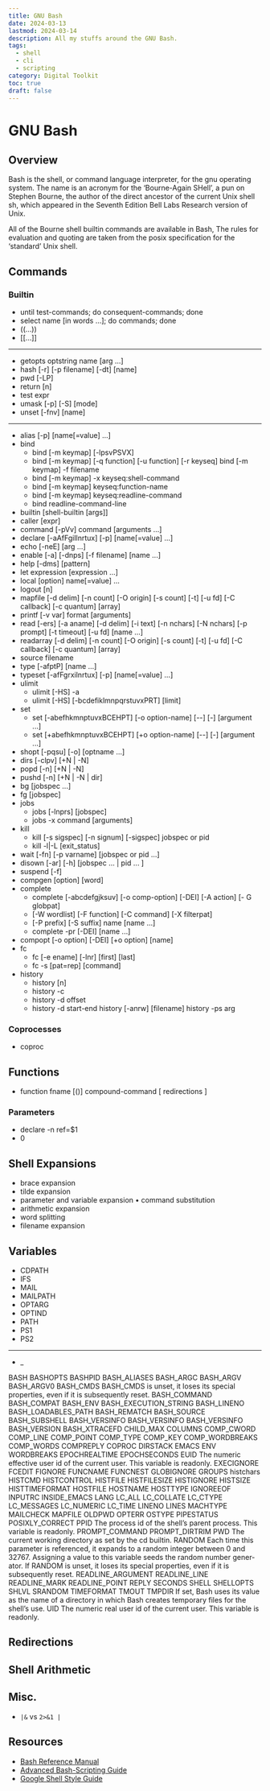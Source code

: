 ```yaml
---
title: GNU Bash
date: 2024-03-13
lastmod: 2024-03-14
description: All my stuffs around the GNU Bash.
tags:
  - shell
  - cli
  - scripting
category: Digital Toolkit
toc: true
draft: false
---
```


# GNU Bash

## Overview

Bash is the shell, or command language interpreter, for the gnu operating system. The name is an acronym for the ‘Bourne-Again SHell’, a pun on Stephen Bourne, the author of the direct ancestor of the current Unix shell sh, which appeared in the Seventh Edition Bell Labs Research version of Unix.

All of the Bourne shell builtin commands are available in Bash, The rules for evaluation and quoting are taken from the posix specification for the ‘standard’ Unix shell.

## Commands

### Builtin

- until test-commands; do consequent-commands; done
- select name [in words ...]; do commands; done
- ((...))
- [[...]]

---

- getopts optstring name [arg ...]
- hash [-r] [-p filename] [-dt] [name]
- pwd [-LP]
- return [n]
- test expr
- umask [-p] [-S] [mode]
- unset [-fnv] [name]

---

- alias [-p] [name[=value] ...]
- bind
  - bind [-m keymap] [-lpsvPSVX]
  - bind [-m keymap] [-q function] [-u function] [-r keyseq] bind [-m keymap] -f filename
  - bind [-m keymap] -x keyseq:shell-command
  - bind [-m keymap] keyseq:function-name
  - bind [-m keymap] keyseq:readline-command
  - bind readline-command-line
- builtin [shell-builtin [args]]
- caller [expr]
- command [-pVv] command [arguments ...]
- declare [-aAfFgiIlnrtux] [-p] [name[=value] ...]
- echo [-neE] [arg ...]
- enable [-a] [-dnps] [-f filename] [name ...]
- help [-dms] [pattern]
- let expression [expression ...]
- local [option] name[=value] ...
- logout [n]
- mapfile [-d delim] [-n count] [-O origin] [-s count] [-t] [-u fd] [-C callback] [-c quantum] [array]
- printf [-v var] format [arguments]
- read [-ers] [-a aname] [-d delim] [-i text] [-n nchars]
  [-N nchars] [-p prompt] [-t timeout] [-u fd] [name ...]
- readarray [-d delim] [-n count] [-O origin] [-s count] [-t] [-u fd] [-C callback] [-c quantum] [array]
- source filename
- type [-afptP] [name ...]
- typeset [-afFgrxilnrtux] [-p] [name[=value] ...]
- ulimit
  - ulimit [-HS] -a
  - ulimit [-HS] [-bcdefiklmnpqrstuvxPRT] [limit]
- set
  - set [-abefhkmnptuvxBCEHPT] [-o option-name] [--] [-] [argument ...]
  - set [+abefhkmnptuvxBCEHPT] [+o option-name] [--] [-] [argument ...]
- shopt [-pqsu] [-o] [optname ...]
- dirs [-clpv] [+N | -N]
- popd [-n] [+N | -N]
- pushd [-n] [+N | -N | dir]
- bg [jobspec ...]
- fg [jobspec]
- jobs
  - jobs [-lnprs] [jobspec]
  - jobs -x command [arguments]
- kill
  - kill [-s sigspec] [-n signum] [-sigspec] jobspec or pid
  - kill -l|-L [exit_status]
- wait [-fn] [-p varname] [jobspec or pid ...]
- disown [-ar] [-h] [jobspec ... | pid ... ]
- suspend [-f]
- compgen [option] [word]
- complete
  - complete [-abcdefgjksuv] [-o comp-option] [-DEI] [-A action] [- G globpat]
  - [-W wordlist] [-F function] [-C command] [-X filterpat]
  - [-P prefix] [-S suffix] name [name ...]
  - complete -pr [-DEI] [name ...]
- compopt [-o option] [-DEI] [+o option] [name]
- fc
  - fc [-e ename] [-lnr] [first] [last]
  - fc -s [pat=rep] [command]
- history
  - history [n]
  - history -c
  - history -d offset
  - history -d start-end history [-anrw] [filename] history -ps arg

### Coprocesses

- coproc

## Functions

- function fname [()] compound-command [ redirections ]

### Parameters

- declare -n ref=$1
- 0

## Shell Expansions

- brace expansion
- tilde expansion
- parameter and variable expansion • command substitution
- arithmetic expansion
- word splitting
- filename expansion

## Variables

- CDPATH
- IFS
- MAIL
- MAILPATH
- OPTARG
- OPTIND
- PATH
- PS1
- PS2

---

- \_

BASH
BASHOPTS
BASHPID
BASH_ALIASES
BASH_ARGC
BASH_ARGV
BASH_ARGV0
BASH_CMDS
BASH_CMDS is unset, it loses its special properties, even if it is subsequently reset.
BASH_COMMAND
BASH_COMPAT
BASH_ENV
BASH_EXECUTION_STRING
BASH_LINENO
BASH_LOADABLES_PATH
BASH_REMATCH
BASH_SOURCE
BASH_SUBSHELL
BASH_VERSINFO
BASH_VERSINFO
BASH_VERSINFO
BASH_VERSION
BASH_XTRACEFD
CHILD_MAX
COLUMNS
COMP_CWORD
COMP_LINE
COMP_POINT
COMP_TYPE
COMP_KEY
COMP_WORDBREAKS
COMP_WORDS
COMPREPLY
COPROC
DIRSTACK
EMACS
ENV
WORDBREAKS
EPOCHREALTIME
EPOCHSECONDS
EUID The numeric effective user id of the current user. This variable is readonly. EXECIGNORE
FCEDIT
FIGNORE
FUNCNAME
FUNCNEST
GLOBIGNORE
GROUPS
histchars
HISTCMD
HISTCONTROL
HISTFILE
HISTFILESIZE
HISTIGNORE
HISTSIZE
HISTTIMEFORMAT
HOSTFILE
HOSTNAME
HOSTTYPE
IGNOREEOF
INPUTRC
INSIDE_EMACS
LANG
LC_ALL
LC_COLLATE
LC_CTYPE
LC_MESSAGES
LC_NUMERIC
LC_TIME
LINENO
LINES
MACHTYPE
MAILCHECK
MAPFILE
OLDPWD
OPTERR
OSTYPE
PIPESTATUS
POSIXLY_CORRECT
PPID The process id of the shell’s parent process. This variable is readonly.
PROMPT_COMMAND
PROMPT_DIRTRIM
PWD The current working directory as set by the cd builtin.
RANDOM Each time this parameter is referenced, it expands to a random integer between 0 and 32767. Assigning a value to this variable seeds the random number gener- ator. If RANDOM is unset, it loses its special properties, even if it is subsequently reset.
READLINE_ARGUMENT
READLINE_LINE
READLINE_MARK
READLINE_POINT
REPLY
SECONDS
SHELL
SHELLOPTS
SHLVL
SRANDOM
TIMEFORMAT
TMOUT
TMPDIR If set, Bash uses its value as the name of a directory in which Bash creates temporary files for the shell’s use.
UID The numeric real user id of the current user. This variable is readonly.

## Redirections

## Shell Arithmetic

## Misc.

- `|&` vs `2>&1 |`

## Resources

- [Bash Reference Manual](https://www.gnu.org/software/bash/manual/bash.pdf)
- [Advanced Bash-Scripting Guide](https://tldp.org/LDP/abs/abs-guide.pdf)
- [Google Shell Style Guide](https://google.github.io/styleguide/shellguide.html)
